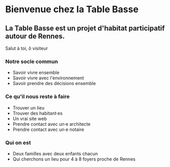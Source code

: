 # Bienvenue chez la Table Basse

## La Table Basse est un projet d'habitat participatif autour de Rennes.

Salut à toi, ô visiteur

### Notre socle commun

 - Savoir vivre ensemble
 - Savoir vivre avec l'environnement
 - Savoir prendre des décisions ensemble

### Ce qu'il nous reste à faire

 - Trouver un lieu
 - Trouver des habitant·es
 - Un vrai site web
 - Prendre contact avec un·e architecte
 - Prendre contact avec un·e notaire

### Qui on est

 - Deux familles avec deux enfants chacun
 - Qui cherchons un lieu pour 4 à 8 foyers proche de Rennes
